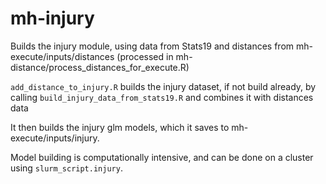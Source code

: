 # mh-injury


Builds the injury module, using data from Stats19 and distances from mh-execute/inputs/distances (processed in mh-distance/process_distances_for_execute.R)

`add_distance_to_injury.R` builds the injury dataset, if not build already, by calling `build_injury_data_from_stats19.R` and combines it with distances data

It then builds the injury glm models, which it saves to mh-execute/inputs/injury.

Model building is computationally intensive, and can be done on a cluster using `slurm_script.injury`.

